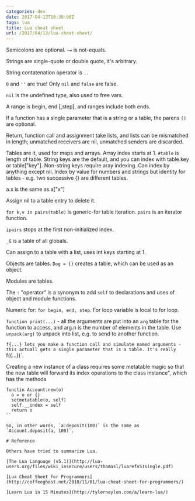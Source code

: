 ```yaml
---
categories: dev
date: 2017-04-13T10:30:00Z
tags: lua
title: Lua cheat sheet
url: /2017/04/13/lua-cheat-sheet/
---
```


Semicolons are optional. `~=` is not-equals.

Strings are single-quote or double quote, it's arbitrary.

String contatenation operator is `..`

`0` and `''` are true! Only `nil` and `false` are false.

`nil` is the undefined type, also used to free vars.

A range is begin, end [,step], and ranges include both ends.

If a function has a single parameter that is a string or a table, the parens `()` are optional.

Return, function call and assignment take lists, and lists can be mismatched in length;
unmatched receivers are nil, unmatched senders are discarded.

Tables are it, used for maps and arrays. Array index starts at 1. `#table` is length of table.
String keys are the default, and you can index with table.key or table["key"]. Non-string
keys require aray indexing. Can index by anything except nil. Index by value for numbers and
strings but identity for tables - e.g. two successive {} are different tables.

a.x is the same as a["x"]

Assign nil to a table entry to delete it.

`for k,v in pairs(table)` is generic-for table iteration. `pairs` is an iterator function.

`ipairs` stops at the first non-initialized index.

`_G` is a table of all globals.

Can assign to a table with a list, uses int keys starting at 1.

Objects are tables. `Dog = {}` creates a table, which can be used as an object.

Modules are tables.

The `:` "operator" is a synonym to add `self` to declarations and uses of object and module functions.

Numeric for: `for begin, end, step`. For loop variable is local to for loop.

`function print(...)` - all the arguments are put into an `arg` table for the function to access, and
arg.n is the number of elements in the table. Use `unpack(arg)` to unpack into list, e.g. to send to
another function.

`f{...} lets you make a function call and simulate named arguments - this actuall gets a single
parameter that is a table. It's really `f({...})`.

Creating a new instance of a class requires some metatable magic so that the new table will forward
its index operations to the class instance", which has the methods

```
functin Account:new(o)
  o = o or {}
  setmetatable(o, self)
  self.__index = self
  return o
``

So, in other words, `a:deposit(100)` is the same as `Account.deposit(a, 100)`.

# Reference

Others have tried to summarize Lua.

[The Lua Language (v5.1)](http://lua-users.org/files/wiki_insecure/users/thomasl/luarefv51single.pdf)

[Lua Cheat Sheet for Programmers](http://coffeeghost.net/2010/11/01/lua-cheat-sheet-for-programmers/)

[Learn Lua in 15 Minutes](http://tylerneylon.com/a/learn-lua/)
